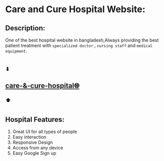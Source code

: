 

# Care and Cure Hospital Website: 


## Description:
One of the best hospital website in bangladesh,Always providing the best patient treatment with `specialized doctor` , `nursing staff` and `medical equipment`.
#
### ⬇
## [care-&-cure-hospital🌐](https://care-n-cure-hospital.web.app/)
### ⬆
#
## Hospital Features: 
1. Great UI for all types of people
2. Easy interaction
3. Responsive Design
4. Access from any device
5. Easy Google Sign up
